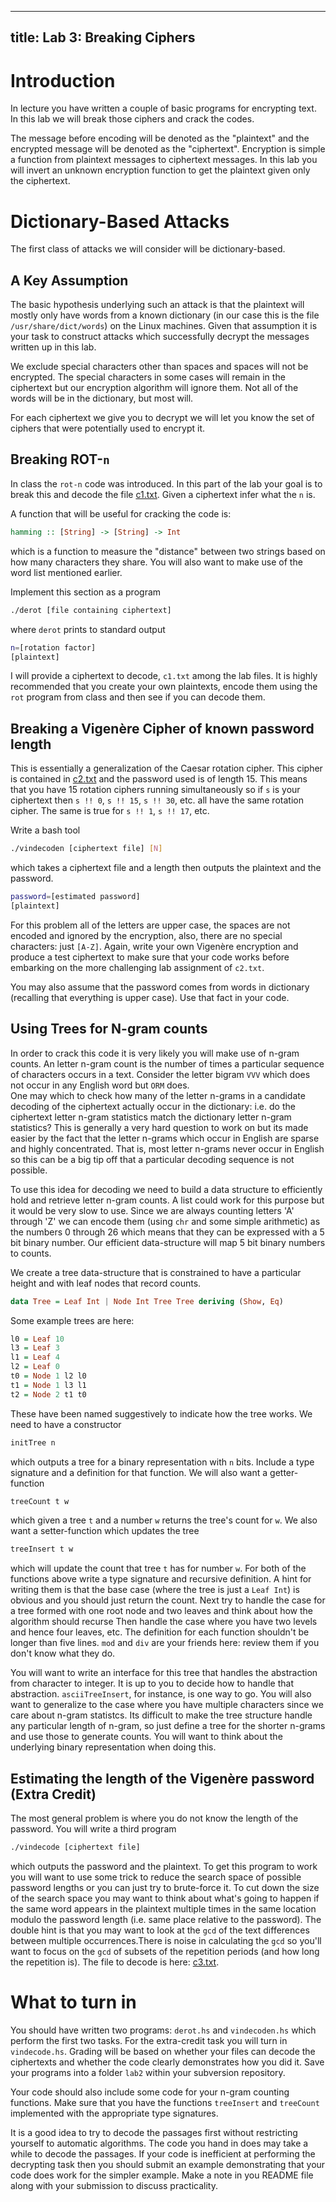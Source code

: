 --------
title: Lab 3: Breaking Ciphers
--------

# Introduction

In lecture you have written a couple of basic programs for encrypting
text.  In this lab we will break those ciphers and crack the codes.

The message before encoding will be denoted as the "plaintext"
and the encrypted message will be denoted as the "ciphertext".
Encryption is simple a function from plaintext messages to
ciphertext messages.  In this lab you will invert an unknown
encryption function to get the plaintext given only the ciphertext.

# Dictionary-Based Attacks
The first class of attacks we will consider will be dictionary-based.

## A Key Assumption

The basic hypothesis 
underlying such an attack is that the 
plaintext will mostly only have words from a known dictionary
(in our case this is the file `/usr/share/dict/words`) on the Linux
machines.
Given that assumption it is your task to construct attacks
which successfully decrypt the messages written up in this lab.

We exclude special characters other than spaces and spaces will not
be encrypted.  The special characters in some cases will remain
in the ciphertext but our encryption algorithm will ignore them.
  Not all of the words will be in the dictionary, but
most will.  

For each ciphertext we give you to decrypt we will let you know
the set of ciphers that were potentially used to encrypt it.

## Breaking ROT-`n`

In class the `rot-n` code was introduced.  In this part of the lab
your goal is to break this and decode the file [c1.txt](../fls/c1.txt).  Given a ciphertext infer what the
`n` is.

A function that will be useful for cracking the code is:
```haskell
hamming :: [String] -> [String] -> Int
```
which is a function to measure the "distance" between two strings
based on how many characters they share.  You will also want to make
use of the word list mentioned earlier.

Implement this section as a program
```bash
./derot [file containing ciphertext]
```
where `derot` prints to standard output
```bash
n=[rotation factor]
[plaintext]
```

I will provide a ciphertext to decode, `c1.txt` among the lab files.
It is highly recommended that you create your own plaintexts, 
encode them using the `rot` program from class and then see
if you can decode them.

## Breaking a Vigenère Cipher of known password length

This is essentially a generalization of the Caesar rotation
cipher.  This cipher is contained in [c2.txt](../fls/c2.txt) and the password used
is of length 15.  This means that you have 15 rotation ciphers
running simultaneously so if `s` is your ciphertext then
`s !! 0`, `s !! 15`, `s !! 30`, etc. all have the same rotation cipher.
The same is true for `s !! 1`, `s !! 17`, etc.

Write a bash tool
```bash
./vindecoden [ciphertext file] [N]
```
which takes a ciphertext file and a length then outputs the 
plaintext and the password.
```bash
password=[estimated password]
[plaintext]
```

For this problem all of the letters are upper case, the spaces
are not encoded and ignored by the encryption, also,
 there are no special characters: just
`[A-Z]`.  Again, write your own Vigenère encryption and produce a
test ciphertext to make sure that your code works before embarking
on the more challenging lab assignment of `c2.txt`.

You may also assume that the password comes from words in
 dictionary (recalling that everything is upper case).
Use that fact in your code.

## Using Trees for N-gram counts

In order to crack this code it is very likely you will make use of
n-gram counts. An letter n-gram count is the number of times a particular
sequence of characters occurs in a text.  Consider the letter bigram
`VVV` which does not occur in any English word but `ORM` does.  
One may which to check how many of the letter n-grams in a
candidate decoding of the ciphertext actually occur in the
dictionary: i.e. do the ciphertext letter n-gram statistics match the dictionary letter n-gram statistics?
This is generally a very hard question to work on but its made easier by the fact that the letter n-grams which occur in English are sparse and highly concentrated.  That is, most letter n-grams never occur in English so this can be a big tip off that a particular decoding sequence is not possible.

To use this idea for decoding we need to build a data structure to
efficiently hold and retrieve letter n-gram counts.  A list could
work for this purpose but it would be very slow to use.  Since we
are always counting letters 'A' through 'Z' we can encode them
(using `chr` and some simple arithmetic) as the numbers 0 through 26
which means that they can be expressed with a 5 bit binary number.
Our efficient data-structure will map 5 bit binary numbers to counts.

We create a tree data-structure that is constrained to have a particular height and with leaf nodes that record counts.
```haskell
data Tree = Leaf Int | Node Int Tree Tree deriving (Show, Eq)
```
Some example trees are here:
```haskell
l0 = Leaf 10
l3 = Leaf 3
l1 = Leaf 4
l2 = Leaf 0
t0 = Node 1 l2 l0
t1 = Node 1 l3 l1
t2 = Node 2 t1 t0
```
These have been named suggestively to indicate how the tree works.
We need to have a constructor
```haskell
initTree n
```
which outputs a tree for a binary representation with `n` bits.
Include a type signature and a definition for that function.
We will also want a getter-function
```haskell
treeCount t w
```
which given a tree `t` and a number `w` returns the tree's count
for `w`.
We also want a setter-function which updates the tree
```haskell
treeInsert t w
```
which will update the count that tree `t` has for number `w`.
For both of the functions above write a type signature and recursive
definition.  A hint for writing them is that the base case (where
the tree is just a `Leaf Int`) is obvious and you should just return
the count.  Next try to handle the case for a tree formed with one root node and two leaves and think about how the algorithm should recurse
Then handle the case where you have two levels and hence four leaves, etc.  The definition for each function shouldn't be longer than five lines. `mod` and `div` are your friends here: review them if you don't know what they do.

You will want to write an interface for this tree that handles the
abstraction from character to integer.  It is up to you to decide
how to handle that abstraction. `asciiTreeInsert`, for instance, is one
way to go.  You will also want to generalize to the case where
you have multiple characters since we care about n-gram statistcs.
Its difficult to make the tree structure handle any particular length
of n-gram, so just define a tree for the shorter n-grams and use those
to generate counts.  You will want to think about the underlying
binary representation when doing this.



## Estimating the length of the Vigenère password (Extra Credit)

The most general problem is where you do not know the length of
the password.  You will write a third program
```bash
./vindecode [ciphertext file]
```
which outputs the password and the plaintext.  To get this program
to work you will want to use some trick to reduce the search
space of possible password lengths or you can just try to brute-force
it.  To cut down the size of the search space you may want to think
about what's going to happen if the same word appears in the
plaintext multiple
times in the same location modulo the password length (i.e. same place relative to the password).  The double hint is that you may want to look at the `gcd` of the text differences between multiple occurrences.There is noise in calculating the `gcd` so you'll want to focus on the `gcd` of subsets of the repetition periods (and how long the repetition is).  The file to decode is here: [c3.txt](../fls/c3.txt).

# What to turn in

You should have written two programs: `derot.hs` and `vindecoden.hs`
which perform the first two tasks.  For the extra-credit task
you will turn in `vindecode.hs`.  Grading will be based on whether
your files can decode the ciphertexts and whether the code clearly 
demonstrates how you did it.  Save your programs into a folder
`lab2` within your subversion repository.

Your code should also include some code for your n-gram counting functions.  Make sure that you have the functions `treeInsert` and `treeCount` implemented with the appropriate type signatures.

It is a good idea to try to decode the passages first without
restricting yourself to automatic algorithms.  The code you hand
in does may take a while to decode the passages.
If your code is inefficient at performing the decrypting task then you should submit an example demonstrating that your code does work for the simpler example.  Make a note in you README file along with your submission to discuss practicality.
